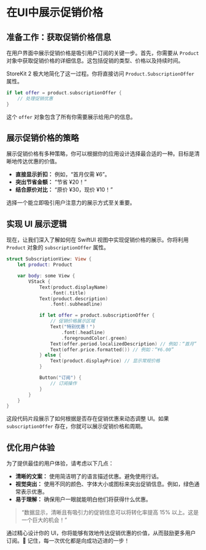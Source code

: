 ﻿# 在UI中展示促销价格

## 准备工作：获取促销价格信息

在用户界面中展示促销价格是吸引用户订阅的关键一步。首先，你需要从 `Product` 对象中获取促销价格的详细信息。这包括促销的类型、价格以及持续时间。

StoreKit 2 极大地简化了这一过程。你将直接访问 `Product.SubscriptionOffer` 属性。

```swift
if let offer = product.subscriptionOffer {
    // 处理促销优惠
}
```

这个 `offer` 对象包含了所有你需要展示给用户的信息。

## 展示促销价格的策略

展示促销价格有多种策略，你可以根据你的应用设计选择最合适的一种。目标是清晰地传达优惠的价值。

*   **直接显示折扣：** 例如，“首月仅需 ¥6”。
*   **突出节省金额：** “节省 ¥20！”
*   **结合原价对比：** “原价 ¥30，现价 ¥10！”

选择一个能立即吸引用户注意力的展示方式至关重要。

## 实现 UI 展示逻辑

现在，让我们深入了解如何在 SwiftUI 视图中实现促销价格的展示。你将利用 `Product` 对象的 `subscriptionOffer` 属性。

```swift
struct SubscriptionView: View {
    let product: Product

    var body: some View {
        VStack {
            Text(product.displayName)
                .font(.title)
            Text(product.description)
                .font(.subheadline)

            if let offer = product.subscriptionOffer {
                // 促销价格展示区域
                Text("特别优惠！")
                    .font(.headline)
                    .foregroundColor(.green)
                Text(offer.period.localizedDescription) // 例如：“首月”
                Text(offer.price.formatted()) // 例如：“¥6.00”
            } else {
                Text(product.displayPrice) // 显示常规价格
            }

            Button("订阅") {
                // 订阅操作
            }
        }
    }
}
```

这段代码片段展示了如何根据是否存在促销优惠来动态调整 UI。如果 `subscriptionOffer` 存在，你就可以展示促销价格和周期。

## 优化用户体验

为了提供最佳的用户体验，请考虑以下几点：

*   **清晰的文案：** 使用简洁明了的语言描述优惠。避免使用行话。
*   **视觉突出：** 使用不同的颜色、字体大小或图标来突出促销信息。例如，绿色通常表示优惠。
*   **易于理解：** 确保用户一眼就能明白他们将获得什么优惠。

> “数据显示，清晰且有吸引力的促销信息可以将转化率提高 15% 以上。这是一个巨大的机会！”

通过精心设计你的 UI，你将能够有效地传达促销优惠的价值，从而鼓励更多用户订阅。🚀 记住，每一次优化都是向成功迈进的一步！


